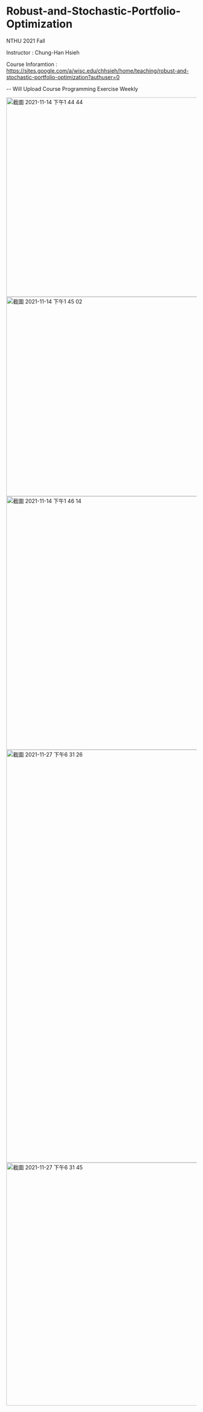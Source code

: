 # Robust-and-Stochastic-Portfolio-Optimization

NTHU 2021 Fall

Instructor : Chung-Han Hsieh

Course Inforamtion : https://sites.google.com/a/wisc.edu/chhsieh/home/teaching/robust-and-stochastic-portfolio-optimization?authuser=0


-- Will Upload Course Programming Exercise Weekly 

<img width="527" alt="截圖 2021-11-14 下午1 44 44" src="https://user-images.githubusercontent.com/80143995/141669237-218fc78a-36e7-4820-80e0-99e4a0560839.png">

<img width="527" alt="截圖 2021-11-14 下午1 45 02" src="https://user-images.githubusercontent.com/80143995/141669242-1035167e-3ee8-452d-8cdd-8d084904fe94.png">

<img width="670" alt="截圖 2021-11-14 下午1 46 14" src="https://user-images.githubusercontent.com/80143995/141669246-6674c9fb-439e-41fa-b1d3-407c277dee31.png">

<img width="1091" alt="截圖 2021-11-27 下午6 31 26" src="https://user-images.githubusercontent.com/80143995/143677580-ff651508-7186-45c5-a267-aeaa2603c583.png">

<img width="642" alt="截圖 2021-11-27 下午6 31 45" src="https://user-images.githubusercontent.com/80143995/143677581-cb5809e4-e784-4d35-9e65-671cb2d077dd.png">
